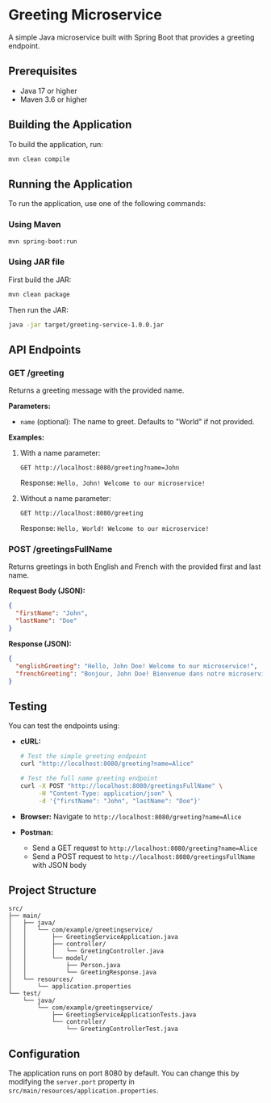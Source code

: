 # Greeting Microservice

A simple Java microservice built with Spring Boot that provides a greeting endpoint.

## Prerequisites

- Java 17 or higher
- Maven 3.6 or higher

## Building the Application

To build the application, run:

```bash
mvn clean compile
```

## Running the Application

To run the application, use one of the following commands:

### Using Maven
```bash
mvn spring-boot:run
```

### Using JAR file
First build the JAR:
```bash
mvn clean package
```

Then run the JAR:
```bash
java -jar target/greeting-service-1.0.0.jar
```

## API Endpoints

### GET /greeting

Returns a greeting message with the provided name.

**Parameters:**
- `name` (optional): The name to greet. Defaults to "World" if not provided.

**Examples:**

1. With a name parameter:
   ```
   GET http://localhost:8080/greeting?name=John
   ```
   Response: `Hello, John! Welcome to our microservice!`

2. Without a name parameter:
   ```
   GET http://localhost:8080/greeting
   ```
   Response: `Hello, World! Welcome to our microservice!`

### POST /greetingsFullName

Returns greetings in both English and French with the provided first and last name.

**Request Body (JSON):**
```json
{
  "firstName": "John",
  "lastName": "Doe"
}
```

**Response (JSON):**
```json
{
  "englishGreeting": "Hello, John Doe! Welcome to our microservice!",
  "frenchGreeting": "Bonjour, John Doe! Bienvenue dans notre microservice!"
}
```

## Testing

You can test the endpoints using:

- **cURL:**
  ```bash
  # Test the simple greeting endpoint
  curl "http://localhost:8080/greeting?name=Alice"
  
  # Test the full name greeting endpoint
  curl -X POST "http://localhost:8080/greetingsFullName" \
       -H "Content-Type: application/json" \
       -d '{"firstName": "John", "lastName": "Doe"}'
  ```

- **Browser:** Navigate to `http://localhost:8080/greeting?name=Alice`

- **Postman:** 
  - Send a GET request to `http://localhost:8080/greeting?name=Alice`
  - Send a POST request to `http://localhost:8080/greetingsFullName` with JSON body

## Project Structure

```
src/
├── main/
│   ├── java/
│   │   └── com/example/greetingservice/
│   │       ├── GreetingServiceApplication.java
│   │       ├── controller/
│   │       │   └── GreetingController.java
│   │       └── model/
│   │           ├── Person.java
│   │           └── GreetingResponse.java
│   └── resources/
│       └── application.properties
└── test/
    └── java/
        └── com/example/greetingservice/
            ├── GreetingServiceApplicationTests.java
            └── controller/
                └── GreetingControllerTest.java
```

## Configuration

The application runs on port 8080 by default. You can change this by modifying the `server.port` property in `src/main/resources/application.properties`. 